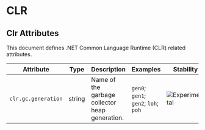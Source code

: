 <!--- Hugo front matter used to generate the website version of this page:
--->

<!-- NOTE: THIS FILE IS AUTOGENERATED. DO NOT EDIT BY HAND. -->
<!-- see templates/registry/markdown/attribute_namespace.md.j2 -->

# CLR

## Clr Attributes

This document defines .NET Common Language Runtime (CLR) related attributes.

| Attribute           | Type   | Description                                    | Examples                             | Stability                                                        |
| ------------------- | ------ | ---------------------------------------------- | ------------------------------------ | ---------------------------------------------------------------- |
| `clr.gc.generation` | string | Name of the garbage collector heap generation. | `gen0`; `gen1`; `gen2`; `loh`; `poh` | ![Experimental](https://img.shields.io/badge/-experimental-blue) |
